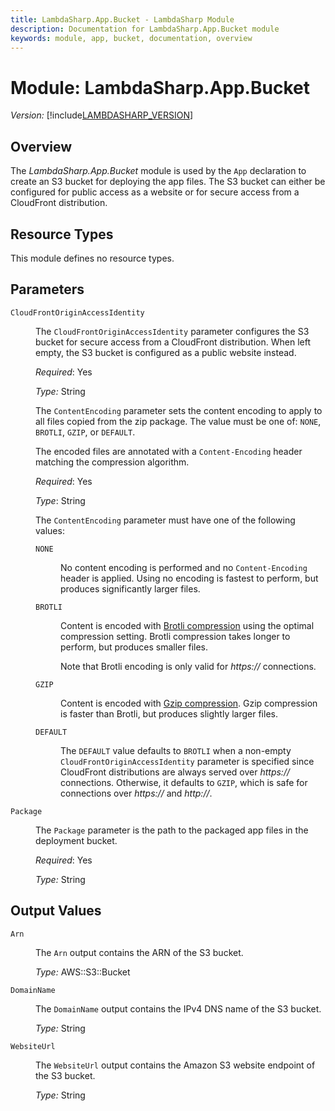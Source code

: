 ```yaml
---
title: LambdaSharp.App.Bucket - LambdaSharp Module
description: Documentation for LambdaSharp.App.Bucket module
keywords: module, app, bucket, documentation, overview
---
```


# Module: LambdaSharp.App.Bucket
_Version:_ [!include[LAMBDASHARP_VERSION](../version.txt)]


## Overview

The _LambdaSharp.App.Bucket_ module is used by the `App` declaration to create an S3 bucket for deploying the app files. The S3 bucket can either be configured for public access as a website or for secure access from a CloudFront distribution.


## Resource Types

This module defines no resource types.


## Parameters

<dl>

<dt><code>CloudFrontOriginAccessIdentity</code></dt>
<dd>

The <code>CloudFrontOriginAccessIdentity</code> parameter configures the S3 bucket for secure access from a CloudFront distribution. When left empty, the S3 bucket is configured as a public website instead.

<i>Required</i>: Yes

<i>Type:</i> String
</dd>

<dt><code></code></dt>
<dd>

The <code>ContentEncoding</code> parameter sets the content encoding to apply to all files copied from the zip package. The value must be one of: <code>NONE</code>, <code>BROTLI</code>, <code>GZIP</code>, or <code>DEFAULT</code>.

The encoded files are annotated with a `Content-Encoding` header matching the compression algorithm.

<i>Required</i>: Yes

<i>Type</i>: String

The <code>ContentEncoding</code> parameter must have one of the following values:
<dl>

<dt><code>NONE</code></dt>
<dd>

No content encoding is performed and no <code>Content-Encoding</code> header is applied. Using no encoding is fastest to perform, but produces significantly larger files.
</dd>

<dt><code>BROTLI</code></dt>
<dd>

Content is encoded with <a href="https://en.wikipedia.org/wiki/Brotli">Brotli compression</a> using the optimal compression setting. Brotli compression takes longer to perform, but produces smaller files.

Note that Brotli encoding is only valid for <em>https://</em> connections.
</dd>

<dt><code>GZIP</code></dt>
<dd>

Content is encoded with <a href="https://en.wikipedia.org/wiki/Gzip">Gzip compression</a>. Gzip compression is faster than Brotli, but produces slightly larger files.
</dd>

<dt><code>DEFAULT</code></dt>
<dd>

The <code>DEFAULT</code> value defaults to <code>BROTLI</code> when a non-empty <code>CloudFrontOriginAccessIdentity</code> parameter is specified since CloudFront distributions are always served over <em>https://</em> connections. Otherwise, it defaults to <code>GZIP</code>, which is safe for connections over <em>https://</em> and <em>http://</em>.
</dd>

</dl>
</dd>

<dt><code>Package</code></dt>
<dd>

The <code>Package</code> parameter is the path to the packaged app files in the deployment bucket.

<i>Required</i>: Yes

<i>Type:</i> String
</dd>

</dl>


## Output Values

<dl>

<dt><code>Arn</code></dt>
<dd>

The <code>Arn</code> output contains the ARN of the S3 bucket.

<i>Type:</i> AWS::S3::Bucket
</dd>

<dt><code>DomainName</code></dt>
<dd>

The <code>DomainName</code> output contains the IPv4 DNS name of the S3 bucket.

<i>Type:</i> String
</dd>

<dt><code>WebsiteUrl</code></dt>
<dd>

The <code>WebsiteUrl</code> output contains the Amazon S3 website endpoint of the S3 bucket.

<i>Type:</i> String
</dd>

</dl>
